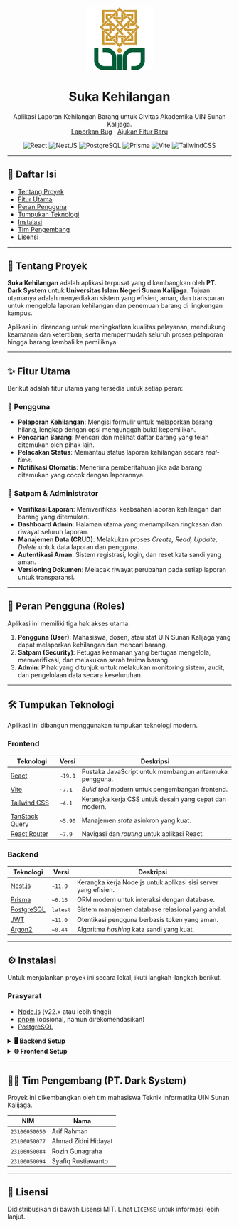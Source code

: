<div align="center">
  <a href="https://github.com/Areifsleep/suka-kehilangan">
    <img src="https://raw.githubusercontent.com/Areifsleep/suka-kehilangan/safeq/frontend/src/assets/UIN.png" alt="Logo UIN Sunan Kalijaga" width="150">
  </a>
  <h1 align="center">Suka Kehilangan</h1>
  <p align="center">
    Aplikasi Laporan Kehilangan Barang untuk Civitas Akademika UIN Sunan Kalijaga.
    <br />
    <a href="https://github.com/Areifsleep/suka-kehilangan/issues">Laporkan Bug</a>
    ·
    <a href="https://github.com/Areifsleep/suka-kehilangan/pulls">Ajukan Fitur Baru</a>
  </p>
</div>

<div align="center">

![React](https://img.shields.io/badge/React-v19-blue?logo=react&logoColor=white)
![NestJS](https://img.shields.io/badge/NestJS-v11-red?logo=nestjs&logoColor=white)
![PostgreSQL](https://img.shields.io/badge/PostgreSQL-latest-blue?logo=postgresql&logoColor=white)
![Prisma](https://img.shields.io/badge/Prisma-v6-darkblue?logo=prisma&logoColor=white)
![Vite](https://img.shields.io/badge/Vite-v7-purple?logo=vite&logoColor=white)
![TailwindCSS](https://img.shields.io/badge/Tailwind_CSS-v4-blue?logo=tailwindcss&logoColor=white)

</div>

---

## 📜 Daftar Isi

- [Tentang Proyek](#-tentang-proyek)
- [Fitur Utama](#-fitur-utama)
- [Peran Pengguna](#-peran-pengguna-roles)
- [Tumpukan Teknologi](#-tumpukan-teknologi)
- [Instalasi](#-instalasi)
- [Tim Pengembang](#-tim-pengembang)
- [Lisensi](#-lisensi)

---

## 🚀 Tentang Proyek

**Suka Kehilangan** adalah aplikasi terpusat yang dikembangkan oleh **PT. Dark System** untuk **Universitas Islam Negeri Sunan Kalijaga**. Tujuan utamanya adalah menyediakan sistem yang efisien, aman, dan transparan untuk mengelola laporan kehilangan dan penemuan barang di lingkungan kampus.

Aplikasi ini dirancang untuk meningkatkan kualitas pelayanan, mendukung keamanan dan ketertiban, serta mempermudah seluruh proses pelaporan hingga barang kembali ke pemiliknya.

---

## ✨ Fitur Utama

Berikut adalah fitur utama yang tersedia untuk setiap peran:

### 👤 Pengguna

- **Pelaporan Kehilangan**: Mengisi formulir untuk melaporkan barang hilang, lengkap dengan opsi mengunggah bukti kepemilikan.
- **Pencarian Barang**: Mencari dan melihat daftar barang yang telah ditemukan oleh pihak lain.
- **Pelacakan Status**: Memantau status laporan kehilangan secara _real-time_.
- **Notifikasi Otomatis**: Menerima pemberitahuan jika ada barang ditemukan yang cocok dengan laporannya.

### 👮 Satpam & Administrator

- **Verifikasi Laporan**: Memverifikasi keabsahan laporan kehilangan dan barang yang ditemukan.
- **Dashboard Admin**: Halaman utama yang menampilkan ringkasan dan riwayat seluruh laporan.
- **Manajemen Data (CRUD)**: Melakukan proses _Create, Read, Update, Delete_ untuk data laporan dan pengguna.
- **Autentikasi Aman**: Sistem registrasi, login, dan reset kata sandi yang aman.
- **Versioning Dokumen**: Melacak riwayat perubahan pada setiap laporan untuk transparansi.

---

## 👥 Peran Pengguna (Roles)

Aplikasi ini memiliki tiga hak akses utama:

1.  **Pengguna (User)**: Mahasiswa, dosen, atau staf UIN Sunan Kalijaga yang dapat melaporkan kehilangan dan mencari barang.
2.  **Satpam (Security)**: Petugas keamanan yang bertugas mengelola, memverifikasi, dan melakukan serah terima barang.
3.  **Admin**: Pihak yang ditunjuk untuk melakukan monitoring sistem, audit, dan pengelolaan data secara keseluruhan.

---

## 🛠️ Tumpukan Teknologi

Aplikasi ini dibangun menggunakan tumpukan teknologi modern.

### Frontend

| Teknologi                                           | Versi   | Deskripsi                                              |
| --------------------------------------------------- | ------- | ------------------------------------------------------ |
| [React](https://react.dev/)                         | `~19.1` | Pustaka JavaScript untuk membangun antarmuka pengguna. |
| [Vite](https://vitejs.dev/)                         | `~7.1`  | _Build tool_ modern untuk pengembangan frontend.       |
| [Tailwind CSS](https://tailwindcss.com/)            | `~4.1`  | Kerangka kerja CSS untuk desain yang cepat dan modern. |
| [TanStack Query](https://tanstack.com/query/latest) | `~5.90` | Manajemen _state_ asinkron yang kuat.                  |
| [React Router](https://reactrouter.com/)            | `~7.9`  | Navigasi dan _routing_ untuk aplikasi React.           |

### Backend

| Teknologi                                      | Versi    | Deskripsi                                                       |
| ---------------------------------------------- | -------- | --------------------------------------------------------------- |
| [Nest.js](https://nestjs.com/)                 | `~11.0`  | Kerangka kerja Node.js untuk aplikasi sisi server yang efisien. |
| [Prisma](https://www.prisma.io/)               | `~6.16`  | ORM modern untuk interaksi dengan database.                     |
| [PostgreSQL](https://www.postgresql.org/)      | `latest` | Sistem manajemen database relasional yang andal.                |
| [JWT](https://jwt.io/)                         | `~11.0`  | Otentikasi pengguna berbasis token yang aman.                   |
| [Argon2](https://en.wikipedia.org/wiki/Argon2) | `~0.44`  | Algoritma _hashing_ kata sandi yang kuat.                       |

---

## ⚙️ Instalasi

Untuk menjalankan proyek ini secara lokal, ikuti langkah-langkah berikut.

### Prasyarat

- [Node.js](https://nodejs.org/en) (v22.x atau lebih tinggi)
- [pnpm](https://pnpm.io/installation) (opsional, namun direkomendasikan)
- [PostgreSQL](https://www.postgresql.org/download/)

<details>
<summary><strong>🖥️ Backend Setup</strong></summary>

1.  **Clone Repository**
    ```sh
    git clone https://github.com/Areifsleep/suka-kehilangan.git
    cd suka-kehilangan/backend
    ```
2.  **Instal Dependensi**
    ```sh
    npm install
    ```
3.  **Konfigurasi Lingkungan**
    Buat file `.env` dari contoh yang ada dan sesuaikan dengan konfigurasi database Anda.
    ```sh
    cp .env.example .env
    ```
    Isi `DATABASE_URL` dalam file `.env`:
    ```env
    DATABASE_URL="postgresql://USER:PASSWORD@HOST:PORT/DATABASE"
    ```
4.  **Jalankan Migrasi Database**
    Perintah ini akan membuat skema database sesuai dengan model Prisma.
    ```sh
    npx prisma migrate dev
    ```
5.  **Jalankan Server**
    ```sh
    npm run start:dev
    ```
    Server akan berjalan di `http://localhost:3000`.

</details>

<details>
<summary><strong>🌐 Frontend Setup</strong></summary>

1.  **Pindah ke Direktori Frontend**
    ```sh
    cd ../frontend
    ```
2.  **Instal Dependensi**
    ```sh
    npm install
    ```
3.  **Konfigurasi Lingkungan**
    Buat file `.env.local` dan arahkan ke alamat API backend.
    ```env
    VITE_API_URL=http://localhost:3000
    ```
4.  **Jalankan Aplikasi**
    ```sh
    npm run dev
    ```
    Aplikasi akan tersedia di `http://localhost:5173`.

</details>

---

## 👨‍💻 Tim Pengembang (PT. Dark System)

Proyek ini dikembangkan oleh tim mahasiswa Teknik Informatika UIN Sunan Kalijaga.

| NIM           | Nama                |
| ------------- | ------------------- |
| `23106050050` | Arif Rahman         |
| `23106050077` | Ahmad Zidni Hidayat |
| `23106050084` | Rozin Gunagraha     |
| `23106050094` | Syafiq Rustiawanto  |

---

## 📄 Lisensi

Didistribusikan di bawah Lisensi MIT. Lihat `LICENSE` untuk informasi lebih lanjut.
